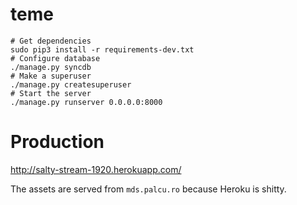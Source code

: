 # teme

```
# Get dependencies
sudo pip3 install -r requirements-dev.txt
# Configure database
./manage.py syncdb
# Make a superuser
./manage.py createsuperuser
# Start the server
./manage.py runserver 0.0.0.0:8000
```

# Production

http://salty-stream-1920.herokuapp.com/

The assets are served from `mds.palcu.ro` because Heroku is shitty.
